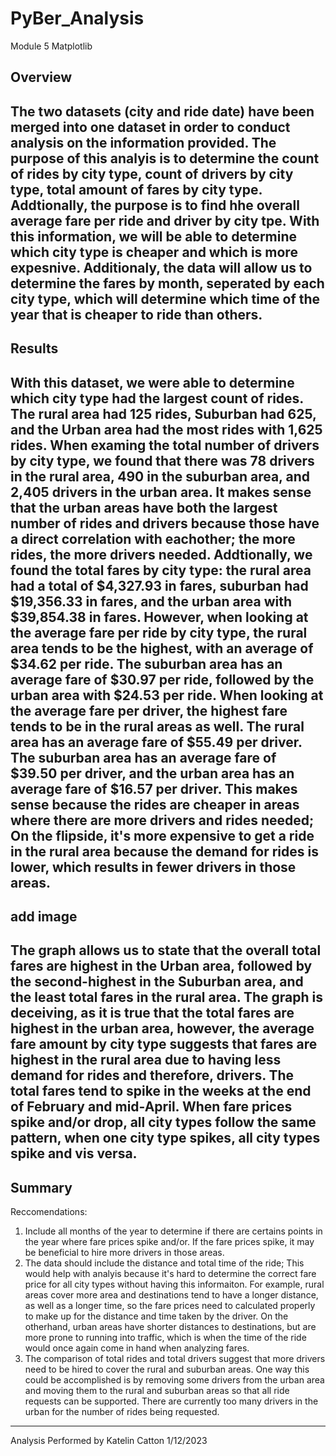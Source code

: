 # PyBer_Analysis
Module 5 Matplotlib
## Overview
The two datasets (city and ride date) have been merged into one dataset in order to conduct analysis on the information provided. The purpose of this analyis is to determine the count of rides by city type, count of drivers by city type, total amount of fares by city type. Addtionally, the purpose is to find hhe overall average fare per ride and driver by city tpe. With this information, we will be able to determine which city type is cheaper and which is more expesnive. Additionaly, the data will allow us to determine the fares by month, seperated by each city type, which will determine which time of the year that is cheaper to ride than others.
---
## Results
With this dataset, we were able to determine which city type had the largest count of rides. The rural area had 125 rides, Suburban had 625, and the Urban area had the most rides with 1,625 rides. When examing the total number of drivers by city type, we found that there was 78 drivers in the rural area, 490 in the suburban area, and 2,405 drivers in the urban area. It makes sense that the urban areas have both the largest number of rides and drivers because those have a direct correlation with eachother; the more rides, the more drivers needed. Addtionally, we found the total fares by city type: the rural area had a total of $4,327.93 in fares, suburban had $19,356.33 in fares, and the urban area with $39,854.38 in fares. However, when looking at the average fare per ride by city type, the rural area tends to be the highest, with an average of $34.62 per ride. The suburban area has an average fare of $30.97 per ride, followed by the urban area with $24.53 per ride. When looking at the average fare per driver, the highest fare tends to be in the rural areas as well. The rural area has an average fare of $55.49 per driver. The suburban area has an average fare of $39.50 per driver, and the urban area has an average fare of $16.57 per driver. This makes sense because the rides are cheaper in areas where there are more drivers and rides needed; On the flipside, it's more expensive to get a ride in the rural area because the demand for rides is lower, which results in fewer drivers in those areas.
---
add image
---
The graph allows us to state that the overall total fares are highest in the Urban area, followed by the second-highest in the Suburban area, and the least total fares in the rural area. The graph is deceiving, as it is true that the total fares are highest in the urban area, however, the average fare amount by city type suggests that fares are highest in the rural area due to having less demand for rides and therefore, drivers. The total fares tend to spike in the weeks at the end of February and mid-April. When fare prices spike and/or drop, all city types follow the same pattern, when one city type spikes, all city types spike and vis versa.
---
## Summary
Reccomendations:
1. Include all months of the year to determine if there are certains points in the year where fare prices spike and/or. If the fare prices spike, it may be beneficial to hire more drivers in those areas.
2. The data should include the distance and total time of the ride; This would help with analyis because it's hard to determine the correct fare price for all city types without having this informaiton. For example, rural areas cover more area and destinations tend to have a longer distance, as well as a longer time, so the fare prices need to calculated properly to make up for the distance and time taken by the driver. On the otherhand, urban areas have shorter distances to destinations, but are more prone to running into traffic, which is when the time of the ride would once again come in hand when analyzing fares.
3. The comparison of total rides and total drivers suggest that more drivers need to be hired to cover the rural and suburban areas. One way this could be accomplished is by removing some drivers from the urban area and moving them to the rural and suburban areas so that all ride requests can be supported. There are currently too many drivers in the urban for the number of rides being requested.
---
Analysis Performed by Katelin Catton
1/12/2023
